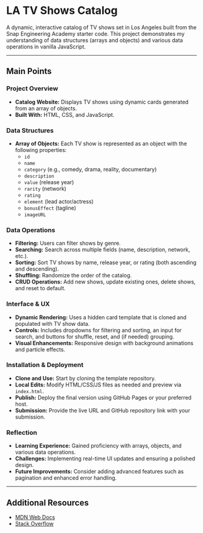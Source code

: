 # LA TV Shows Catalog

A dynamic, interactive catalog of TV shows set in Los Angeles built from the Snap Engineering Academy starter code. This project demonstrates my understanding of data structures (arrays and objects) and various data operations in vanilla JavaScript.

---

## Main Points

### Project Overview
- **Catalog Website:** Displays TV shows using dynamic cards generated from an array of objects.
- **Built With:** HTML, CSS, and JavaScript.

### Data Structures
- **Array of Objects:** Each TV show is represented as an object with the following properties:
  - `id`
  - `name`
  - `category` (e.g., comedy, drama, reality, documentary)
  - `description`
  - `value` (release year)
  - `rarity` (network)
  - `rating`
  - `element` (lead actor/actress)
  - `bonusEffect` (tagline)
  - `imageURL`

### Data Operations
- **Filtering:** Users can filter shows by genre.
- **Searching:** Search across multiple fields (name, description, network, etc.).
- **Sorting:** Sort TV shows by name, release year, or rating (both ascending and descending).
- **Shuffling:** Randomize the order of the catalog.
- **CRUD Operations:** Add new shows, update existing ones, delete shows, and reset to default.

### Interface & UX
- **Dynamic Rendering:** Uses a hidden card template that is cloned and populated with TV show data.
- **Controls:** Includes dropdowns for filtering and sorting, an input for search, and buttons for shuffle, reset, and (if needed) grouping.
- **Visual Enhancements:** Responsive design with background animations and particle effects.

### Installation & Deployment
- **Clone and Use:** Start by cloning the template repository.
- **Local Edits:** Modify HTML/CSS/JS files as needed and preview via `index.html`.
- **Publish:** Deploy the final version using GitHub Pages or your preferred host.  
- **Submission:** Provide the live URL and GitHub repository link with your submission.

### Reflection
- **Learning Experience:** Gained proficiency with arrays, objects, and various data operations.
- **Challenges:** Implementing real-time UI updates and ensuring a polished design.
- **Future Improvements:** Consider adding advanced features such as pagination and enhanced error handling.

---

## Additional Resources
- [MDN Web Docs](https://developer.mozilla.org/)
- [Stack Overflow](https://stackoverflow.com/)

